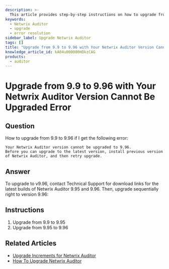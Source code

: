 ```yaml
---
description: >-
  This article provides step-by-step instructions on how to upgrade from Netwrix Auditor version 9.9 to 9.96 when encountering an upgrade error.
keywords:
  - Netwrix Auditor
  - upgrade
  - error resolution
sidebar_label: Upgrade Netwrix Auditor
tags: []
title: "Upgrade from 9.9 to 9.96 with Your Netwrix Auditor Version Cannot Be Upgraded Error"
knowledge_article_id: kA04u000000HDkzCAG
products:
  - auditor
---
```


# Upgrade from 9.9 to 9.96 with Your Netwrix Auditor Version Cannot Be Upgraded Error

## Question

How to upgrade from 9.9 to 9.96 if I get the following error:

```
Your Netwrix Auditor version cannot be upgraded to 9.96.
Before you can upgrade to the latest version, install previous version of Netwrix Auditor, and then retry upgrade.
```

## Answer

To upgrade to v9.96, contact Technical Support for download links for the latest builds of Netwrix Auditor 9.95 and 9.96. Then, upgrade sequentially right to version 9.96:

## Instructions

1. Upgrade from 9.9 to 9.95
2. Upgrade from 9.95 to 9.96

## Related Articles

- [Upgrade Increments for Netwrix Auditor](https://docs.netwrix.com/docs/kb/auditor/upgrade-increments-for-netwrix-auditor)
- [How To Upgrade Netwrix Auditor](https://docs.netwrix.com/docs/kb/auditor/how-to-upgrade-netwrix-auditor)